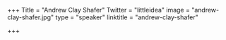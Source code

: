 +++
Title = "Andrew Clay Shafer"
Twitter = "littleidea"
image = "andrew-clay-shafer.jpg"
type = "speaker"
linktitle = "andrew-clay-shafer"

+++


